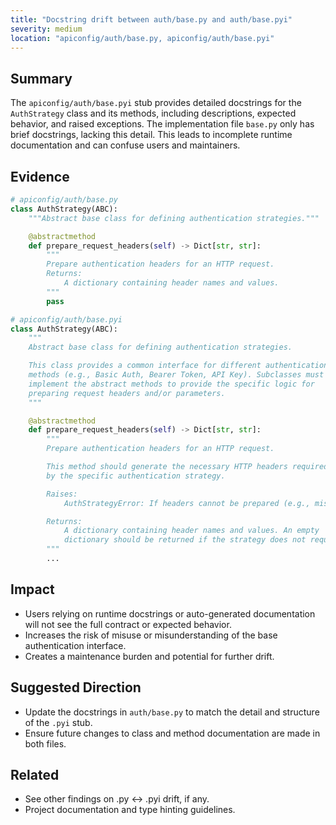 ```yaml
---
title: "Docstring drift between auth/base.py and auth/base.pyi"
severity: medium
location: "apiconfig/auth/base.py, apiconfig/auth/base.pyi"
---
```


## Summary
The `apiconfig/auth/base.pyi` stub provides detailed docstrings for the `AuthStrategy` class and its methods, including descriptions, expected behavior, and raised exceptions. The implementation file `base.py` only has brief docstrings, lacking this detail. This leads to incomplete runtime documentation and can confuse users and maintainers.

## Evidence
```python
# apiconfig/auth/base.py
class AuthStrategy(ABC):
    """Abstract base class for defining authentication strategies."""

    @abstractmethod
    def prepare_request_headers(self) -> Dict[str, str]:
        """
        Prepare authentication headers for an HTTP request.
        Returns:
            A dictionary containing header names and values.
        """
        pass

# apiconfig/auth/base.pyi
class AuthStrategy(ABC):
    """
    Abstract base class for defining authentication strategies.

    This class provides a common interface for different authentication
    methods (e.g., Basic Auth, Bearer Token, API Key). Subclasses must
    implement the abstract methods to provide the specific logic for
    preparing request headers and/or parameters.
    """

    @abstractmethod
    def prepare_request_headers(self) -> Dict[str, str]:
        """
        Prepare authentication headers for an HTTP request.

        This method should generate the necessary HTTP headers required
        by the specific authentication strategy.

        Raises:
            AuthStrategyError: If headers cannot be prepared (e.g., missing credentials).

        Returns:
            A dictionary containing header names and values. An empty
            dictionary should be returned if the strategy does not require headers.
        """
        ...
```

## Impact
- Users relying on runtime docstrings or auto-generated documentation will not see the full contract or expected behavior.
- Increases the risk of misuse or misunderstanding of the base authentication interface.
- Creates a maintenance burden and potential for further drift.

## Suggested Direction
- Update the docstrings in `auth/base.py` to match the detail and structure of the `.pyi` stub.
- Ensure future changes to class and method documentation are made in both files.

## Related
- See other findings on .py ↔ .pyi drift, if any.
- Project documentation and type hinting guidelines.